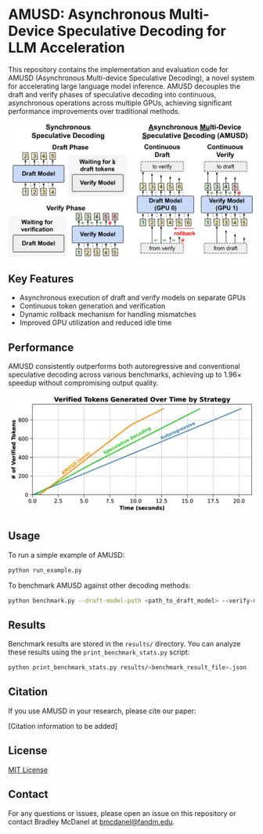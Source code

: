 # AMUSD: Asynchronous Multi-Device Speculative Decoding for LLM Acceleration

This repository contains the implementation and evaluation code for AMUSD (Asynchronous Multi-device Speculative Decoding), a novel system for accelerating large language model inference. AMUSD decouples the draft and verify phases of speculative decoding into continuous, asynchronous operations across multiple GPUs, achieving significant performance improvements over traditional methods.

![AMUSD Overview](figures/overview.png)

## Key Features

- Asynchronous execution of draft and verify models on separate GPUs
- Continuous token generation and verification
- Dynamic rollback mechanism for handling mismatches
- Improved GPU utilization and reduced idle time

## Performance

AMUSD consistently outperforms both autoregressive and conventional speculative decoding across various benchmarks, achieving up to 1.96× speedup without compromising output quality.

![Token Generation Comparison](figures/token-generation-comparison.png)

## Usage

To run a simple example of AMUSD:

```bash
python run_example.py
```

To benchmark AMUSD against other decoding methods:

```bash
python benchmark.py --draft-model-path <path_to_draft_model> --verify-model-path <path_to_verify_model> --dataset <dataset_name> --num-samples <number_of_samples> --output-file <output_file_name>
```

## Results

Benchmark results are stored in the `results/` directory. You can analyze these results using the `print_benchmark_stats.py` script:

```bash
python print_benchmark_stats.py results/<benchmark_result_file>.json
```

## Citation

If you use AMUSD in your research, please cite our paper:

[Citation information to be added]

## License

[MIT License](LICENSE)

## Contact

For any questions or issues, please open an issue on this repository or contact Bradley McDanel at bmcdanel@fandm.edu.
